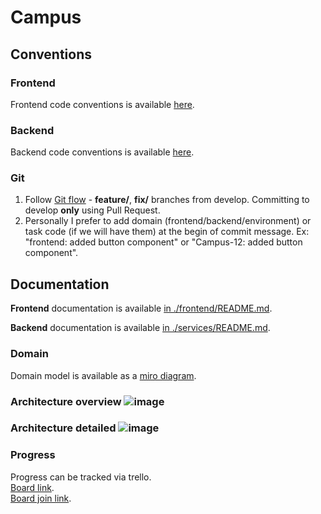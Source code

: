 # Сampus

## Conventions
### Frontend
Frontend code conventions is available [here](https://github.com/Yaroslaww-1/campus/blob/master/frontend/README.md#additional-conventions).
### Backend
Backend code conventions is available [here](https://github.com/Yaroslaww-1/campus/blob/master/services/README.md#additional-conventions).
### Git
1. Follow [Git flow](https://www.atlassian.com/git/tutorials/comparing-workflows/gitflow-workflow#:~:text=The%20overall%20flow%20of%20Gitflow,branch%20is%20created%20from%20develop&text=When%20a%20feature%20is%20complete%20it%20is%20merged%20into%20the,merged%20into%20develop%20and%20main) - **feature/**, **fix/** branches from develop. Committing to develop **only** using Pull Request.
2. Personally I prefer to add domain (frontend/backend/environment) or task code (if we will have them) at the begin of commit message. Ex: "frontend: added button component" or "Campus-12: added button component".

## Documentation

**Frontend** documentation is available [in ./frontend/README.md](https://github.com/Yaroslaww-1/campus/blob/master/frontend/README.md).

**Backend** documentation is available [in ./services/README.md](https://github.com/Yaroslaww-1/campus/blob/master/services/README.md).

### Domain
Domain model is available as a [miro diagram](https://miro.com/app/board/o9J_lxctPJA=/).
### Architecture overview ![image](https://user-images.githubusercontent.com/40521835/133401600-2a14c127-ec2a-4a0c-a974-546b6a6c0b8b.png)
### Architecture detailed ![image](https://user-images.githubusercontent.com/40521835/133401751-7c030f81-cd45-4119-9b54-69dce9c10c91.png)
### Progress

Progress can be tracked via trello.\
[Board link](https://trello.com/b/i0JNE3Gz/campus).\
[Board join link](https://trello.com/invite/b/i0JNE3Gz/e6f86d266ed018474be065dc833fb457/campus).

